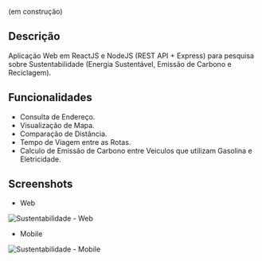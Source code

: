 (em construção)
## Descrição
Aplicação Web em ReactJS e NodeJS (REST API + Express) para pesquisa sobre Sustentabilidade (Energia Sustentável, Emissão de Carbono e Reciclagem).

## Funcionalidades
* Consulta de Endereço.
* Visualização de Mapa.
* Comparação de Distância.
* Tempo de Viagem entre as Rotas.
* Calculo de Emissão de Carbono entre Veiculos que utilizam Gasolina e Eletricidade.

## Screenshots
* Web
  
![Sustentabilidade - Web](https://github.com/fractalxg/portfolio-sustentabilidade/assets/147837025/481ed661-7598-43f5-82c8-db0176785817)

* Mobile
  
![Sustentabilidade - Mobile](https://github.com/fractalxg/portfolio-sustentabilidade/assets/147837025/042d6182-f88a-4946-836d-3249145cf278)


